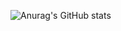 
![Anurag's GitHub stats](https://github-readme-stats.vercel.app/api?username=iKinno&show_icons=true&theme=swift)
